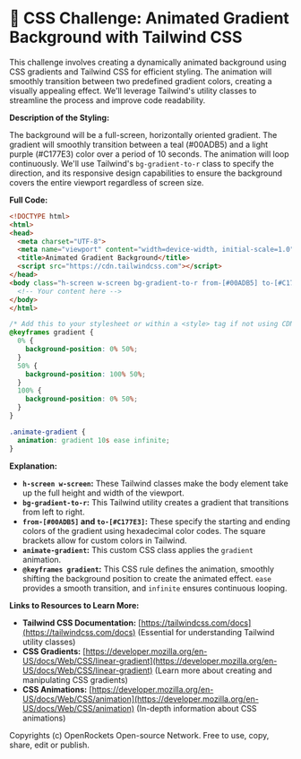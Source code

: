 # 🐞 CSS Challenge:  Animated Gradient Background with Tailwind CSS


This challenge involves creating a dynamically animated background using CSS gradients and Tailwind CSS for efficient styling.  The animation will smoothly transition between two predefined gradient colors, creating a visually appealing effect. We'll leverage Tailwind's utility classes to streamline the process and improve code readability.

**Description of the Styling:**

The background will be a full-screen, horizontally oriented gradient. The gradient will smoothly transition between a teal (#00ADB5) and a light purple (#C177E3) color over a period of 10 seconds. The animation will loop continuously.  We'll use Tailwind's `bg-gradient-to-r` class to specify the direction, and its responsive design capabilities to ensure the background covers the entire viewport regardless of screen size.

**Full Code:**

```html
<!DOCTYPE html>
<html>
<head>
  <meta charset="UTF-8">
  <meta name="viewport" content="width=device-width, initial-scale=1.0">
  <title>Animated Gradient Background</title>
  <script src="https://cdn.tailwindcss.com"></script>
</head>
<body class="h-screen w-screen bg-gradient-to-r from-[#00ADB5] to-[#C177E3] animate-gradient">
  <!-- Your content here -->
</body>
</html>
```

```css
/* Add this to your stylesheet or within a <style> tag if not using CDN */
@keyframes gradient {
  0% {
    background-position: 0% 50%;
  }
  50% {
    background-position: 100% 50%;
  }
  100% {
    background-position: 0% 50%;
  }
}

.animate-gradient {
  animation: gradient 10s ease infinite;
}
```

**Explanation:**

* **`h-screen w-screen`:**  These Tailwind classes make the body element take up the full height and width of the viewport.
* **`bg-gradient-to-r`:** This Tailwind utility creates a gradient that transitions from left to right.
* **`from-[#00ADB5]` and `to-[#C177E3]`:** These specify the starting and ending colors of the gradient using hexadecimal color codes.  The square brackets allow for custom colors in Tailwind.
* **`animate-gradient`:** This custom CSS class applies the `gradient` animation.
* **`@keyframes gradient`:** This CSS rule defines the animation, smoothly shifting the background position to create the animated effect.  `ease` provides a smooth transition, and `infinite` ensures continuous looping.


**Links to Resources to Learn More:**

* **Tailwind CSS Documentation:** [https://tailwindcss.com/docs](https://tailwindcss.com/docs)  (Essential for understanding Tailwind utility classes)
* **CSS Gradients:** [https://developer.mozilla.org/en-US/docs/Web/CSS/linear-gradient](https://developer.mozilla.org/en-US/docs/Web/CSS/linear-gradient) (Learn more about creating and manipulating CSS gradients)
* **CSS Animations:** [https://developer.mozilla.org/en-US/docs/Web/CSS/animation](https://developer.mozilla.org/en-US/docs/Web/CSS/animation) (In-depth information about CSS animations)


Copyrights (c) OpenRockets Open-source Network. Free to use, copy, share, edit or publish.

